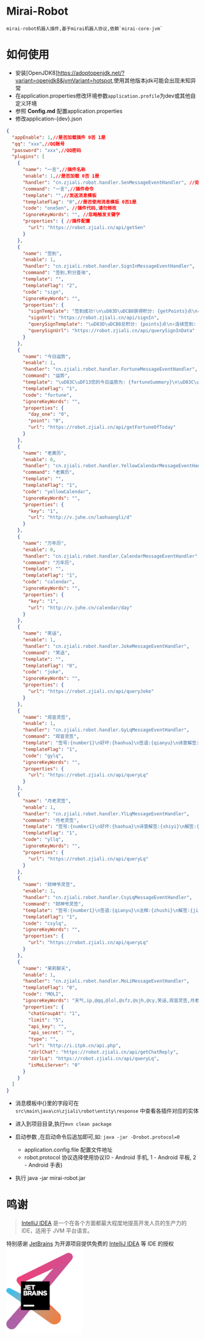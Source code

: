 # Mirai-Robot

    mirai-robot机器人插件,基于mirai机器人协议,依赖`mirai-core-jvm`

# 如何使用

- 安装[OpenJDK8]<https://adoptopenjdk.net/?variant=openjdk8&jvmVariant=hotspot>,使用其他版本jdk可能会出现未知异常
- 在application.properties修改环境参数``application.profile``为dev或其他自定义环境
- 参照 **Config.md** 配置application.properties
- 修改application-{dev}.json

```json
{
  "appEnable": 1,//是否加载插件 0否 1是
  "qq": "xxx",//QQ账号
  "password": "xxx",//QQ密码
  "plugins": [
    {
      "name": "一言",//插件名称
      "enable": 1,//是否加载 0否 1是
      "handler": "cn.zjiali.robot.handler.SenMessageEventHandler", //处理器地址,请勿修改
      "command": "一言",//插件命令
      "template": "",//发送消息模板
      "templateFlag": "0",//是否使用消息模板 0否1是
      "code": "oneSen", //插件代码,请勿修改
      "ignoreKeyWords": "", //忽略触发关键字
      "properties": { //插件配置
        "url": "https://robot.zjiali.cn/api/getSen"
      }
    },
    {
      "name": "签到",
      "enable": 1,
      "handler": "cn.zjiali.robot.handler.SignInMessageEventHandler",
      "command": "签到,积分查询",
      "template": "",
      "templateFlag": "2",
      "code": "sign",
      "ignoreKeyWords": "",
      "properties": {
        "signTemplate": "签到成功!\n\uD83D\uDCB8获得积分: {getPoints}点\n⭐本月积累签到: {monthDay}天\n\uD83D\uDCB3当前积分: {points}点\n⭐当前等级: {currentLevel}\n⭐每日一句: {todayMsg}",
        "signUrl": "https://robot.zjiali.cn/api/signIn",
        "querySignTemplate": "\uD83D\uDCB8总积分: {points}点\n⭐连续签到: {monthDay}天\n\uD83D\uDCB3总签到天数: {totalDay}天\n⭐当前等级: {currentLevel}\n⭐每日一句: {todayMsg}",
        "querySignUrl": "https://robot.zjiali.cn/api/querySignInData"
      }
    },
    {
      "name": "今日运势",
      "enable": 1,
      "handler": "cn.zjiali.robot.handler.FortuneMessageEventHandler",
      "command": "运势",
      "template": "\uD83C\uDF13您的今日运势为: {fortuneSummary}\n\uD83C\uDF1F星指数: {luckyStar}\n\uD83D\uDCD7签文: {signText}\n\uD83D\uDCDD解签: {unSignText}",
      "templateFlag": "1",
      "code": "fortune",
      "ignoreKeyWords": "",
      "properties": {
        "day_one": "0",
        "point": "0",
        "url": "https://robot.zjiali.cn/api/getFortuneOfToday"
      }
    },
    {
      "name": "老黄历",
      "enable": 0,
      "handler": "cn.zjiali.robot.handler.YellowCalendarMessageEventHandler",
      "command": "老黄历",
      "template": "",
      "templateFlag": "1",
      "code": "yellowCalendar",
      "ignoreKeyWords": "",
      "properties": {
        "key": "1",
        "url": "http://v.juhe.cn/laohuangli/d"
      }
    },
    {
      "name": "万年历",
      "enable": 0,
      "handler": "cn.zjiali.robot.handler.CalendarMessageEventHandler",
      "command": "万年历",
      "template": "",
      "templateFlag": "1",
      "code": "calendar",
      "ignoreKeyWords": "",
      "properties": {
        "key": "1",
        "url": "http://v.juhe.cn/calendar/day"
      }
    },
    {
      "name": "笑话",
      "enable": 1,
      "handler": "cn.zjiali.robot.handler.JokeMessageEventHandler",
      "command": "笑话",
      "template": "",
      "templateFlag": "0",
      "code": "joke",
      "ignoreKeyWords": "",
      "properties": {
        "url": "https://robot.zjiali.cn/api/queryJoke"
      }
    },
    {
      "name": "观音灵签",
      "enable": 1,
      "handler": "cn.zjiali.robot.handler.GyLqMessageEventHandler",
      "command": "观音灵签",
      "template": "签号:{number1}\n好坏:{haohua}\n签语:{qianyu}\n诗意解签:{shiyi}\n白话解签:{jieqian}",
      "templateFlag": "1",
      "code": "gylq",
      "ignoreKeyWords": "",
      "properties": {
        "url": "https://robot.zjiali.cn/api/queryLq"
      }
    },
    {
      "name": "月老灵签",
      "enable": 1,
      "handler": "cn.zjiali.robot.handler.YlLqMessageEventHandler",
      "command": "月老灵签",
      "template": "签号:{number1}\n好坏:{haohua}\n诗意解签:{shiyi}\n解签:{jieqian}\n注释:{zhushi}\n白话浅释:{baihua}",
      "templateFlag": "1",
      "code": "yllq",
      "ignoreKeyWords": "",
      "properties": {
        "url": "https://robot.zjiali.cn/api/queryLq"
      }
    },
    {
      "name": "财神爷灵签",
      "enable": 1,
      "handler": "cn.zjiali.robot.handler.CsyLqMessageEventHandler",
      "command": "财神爷灵签",
      "template": "签号:{number1}\n签语:{qianyu}\n注释:{zhushi}\n解签:{jieqian}\n解说:{jieshuo}\n结果:{jieguo}\n婚姻:{hunyin}\n交易:{jiaoyi}\n事业:{shiye}",
      "templateFlag": "1",
      "code": "csylq",
      "ignoreKeyWords": "",
      "properties": {
        "url": "https://robot.zjiali.cn/api/queryLq"
      }
    },
    {
      "name": "茉莉聊天",
      "enable": 1,
      "handler": "cn.zjiali.robot.handler.MoLiMessageEventHandler",
      "templateFlag": "0",
      "code": "MOLI",
      "ignoreKeyWords": "天气,ip,@qq,@lol,@sfz,@sjh,@cy,笑话,观音灵签,月老灵签,财神爷灵签",
      "properties": {
        "chatGroupAt": "1",
        "limit": "5",
        "api_key": "",
        "api_secret": "",
        "type": "",
        "url": "http://i.itpk.cn/api.php",
        "zUrlChat": "https://robot.zjiali.cn/api/getChatReply",
        "zUrlLq": "https://robot.zjiali.cn/api/queryLq",
        "isMoLiServer": "0"
      }
    }
  ]
}
```

- 消息模板中{}里的字段可在`src\main\java\cn\zjiali\robot\entity\response` 中查看各插件对应的实体

- 进入到项目目录,执行``mvn clean package``

- 启动参数 ,在启动命令后追加即可,如: `java -jar -Drobot.protocol=0`
    - application.config.file 配置文件地址
    - robot.protocol 协议选择使用协议(0 - Android 手机, 1 - Android 平板, 2 - Android 手表)

- 执行 java -jar mirai-robot.jar

# 鸣谢

> [IntelliJ IDEA](https://zh.wikipedia.org/zh-hans/IntelliJ_IDEA) 是一个在各个方面都最大程度地提高开发人员的生产力的 IDE，适用于 JVM 平台语言。

特别感谢 [JetBrains](https://www.jetbrains.com/?from=mirai-robot)
为开源项目提供免费的 [IntelliJ IDEA](https://www.jetbrains.com/idea/?from=mirai-robot) 等 IDE 的授权  
[<img src=".github/jetbrains-variant-3.png" width="200"/>](https://www.jetbrains.com/?from=mirai-robot)